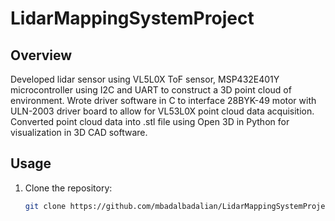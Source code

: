 # LidarMappingSystemProject

## Overview

Developed lidar sensor using VL5L0X ToF sensor, MSP432E401Y microcontroller using I2C and UART to construct a 3D point cloud of environment. Wrote driver software in C to interface 28BYK-49 motor with ULN-2003 driver board to allow for VL53L0X point cloud data acquisition. Converted point cloud data into .stl file using Open 3D in Python for visualization in 3D CAD software.


## Usage

1. Clone the repository:
   ```bash
   git clone https://github.com/mbadalbadalian/LidarMappingSystemProject.git
